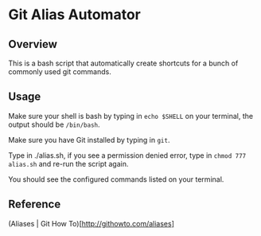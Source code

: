 Git Alias Automator
====

## Overview
This is a bash script that automatically create shortcuts for a bunch of commonly used git commands.

## Usage
Make sure your shell is bash by typing in `echo $SHELL` on your terminal, the output should be `/bin/bash`.

Make sure you have Git installed by typing in `git`.

Type in ./alias.sh, if you see a permission denied error, type in `chmod 777 alias.sh` and re-run the script again.

You should see the configured commands listed on your terminal.

## Reference
(Aliases | Git How To)[http://githowto.com/aliases]
